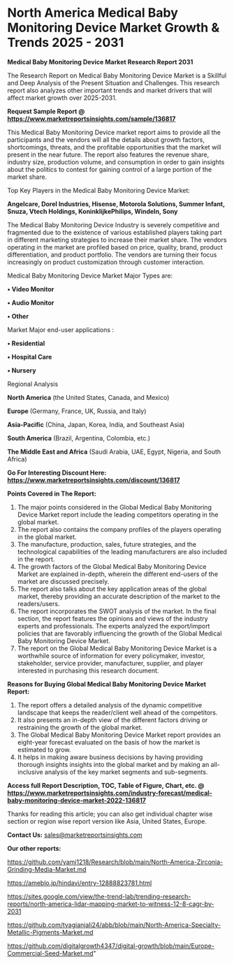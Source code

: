  # North America Medical Baby Monitoring Device Market Growth & Trends 2025 - 2031

<strong>Medical Baby Monitoring Device Market Research Report 2031</strong>

The Research Report on Medical Baby Monitoring Device Market is a Skillful and Deep Analysis of the Present Situation and Challenges. This research report also analyzes other important trends and market drivers that will affect market growth over 2025-2031.

<strong>Request Sample Report @ <a href=https://www.marketreportsinsights.com/sample/136817>https://www.marketreportsinsights.com/sample/136817</a></strong>

This Medical Baby Monitoring Device market report aims to provide all the participants and the vendors will all the details about growth factors, shortcomings, threats, and the profitable opportunities that the market will present in the near future. The report also features the revenue share, industry size, production volume, and consumption in order to gain insights about the politics to contest for gaining control of a large portion of the market share.

Top Key Players in the Medical Baby Monitoring Device Market:

<strong>Angelcare, Dorel Industries, Hisense, Motorola Solutions, Summer Infant, Snuza, Vtech Holdings, KoninklijkePhilips, Windeln, Sony</strong>

The Medical Baby Monitoring Device Industry is severely competitive and fragmented due to the existence of various established players taking part in different marketing strategies to increase their market share. The vendors operating in the market are profiled based on price, quality, brand, product differentiation, and product portfolio. The vendors are turning their focus increasingly on product customization through customer interaction.

Medical Baby Monitoring Device Market Major Types are:

<strong>• Video Monitor

• Audio Monitor

• Other</strong>

Market Major end-user applications :

<strong>• Residential

• Hospital Care

• Nursery</strong>

Regional Analysis

</u><strong><b>North America</b></strong> (the United States, Canada, and Mexico)

<strong><b>Europe </b></strong>(Germany, France, UK, Russia, and Italy)

<strong><b>Asia-Pacific</b></strong> (China, Japan, Korea, India, and Southeast Asia)

<strong><b>South America</b></strong> (Brazil, Argentina, Colombia, etc.)

<strong><b>The Middle East and Africa</b></strong> (Saudi Arabia, UAE, Egypt, Nigeria, and South Africa)

<strong>Go For Interesting Discount Here: <a href=https://www.marketreportsinsights.com/discount/136817>https://www.marketreportsinsights.com/discount/136817</a></strong>

<strong>Points Covered in The Report:</strong>
<ol>
  <li>The major points considered in the Global Medical Baby Monitoring Device Market report include the leading competitors operating in the global market.</li>
  <li>The report also contains the company profiles of the players operating in the global market.</li>
  <li>The manufacture, production, sales, future strategies, and the technological capabilities of the leading manufacturers are also included in the report.</li>
  <li>The growth factors of the Global Medical Baby Monitoring Device Market are explained in-depth, wherein the different end-users of the market are discussed precisely.</li>
  <li>The report also talks about the key application areas of the global market, thereby providing an accurate description of the market to the readers/users.</li>
  <li>The report incorporates the SWOT analysis of the market. In the final section, the report features the opinions and views of the industry experts and professionals. The experts analyzed the export/import policies that are favorably influencing the growth of the Global Medical Baby Monitoring Device Market.</li>
  <li>The report on the Global Medical Baby Monitoring Device Market is a worthwhile source of information for every policymaker, investor, stakeholder, service provider, manufacturer, supplier, and player interested in purchasing this research document.</li>
</ol>
<strong>Reasons for Buying Global Medical Baby Monitoring Device Market Report:</strong>

<ol>
  <li>The report offers a detailed analysis of the dynamic competitive landscape that keeps the reader/client well ahead of the competitors.</li>
  <li>It also presents an in-depth view of the different factors driving or restraining the growth of the global market.</li>
  <li>The Global Medical Baby Monitoring Device Market report provides an eight-year forecast evaluated on the basis of how the market is estimated to grow.</li>
  <li>It helps in making aware business decisions by having providing thorough insights insights into the global market and by making an all-inclusive analysis of the key market segments and sub-segments.</li>
</ol>
<strong>Access full Report Description, TOC, Table of Figure, Chart, etc. @ <a href=https://www.marketreportsinsights.com/industry-forecast/medical-baby-monitoring-device-market-2022-136817>https://www.marketreportsinsights.com/industry-forecast/medical-baby-monitoring-device-market-2022-136817</a></strong>


Thanks for reading this article; you can also get individual chapter wise section or region wise report version like Asia, United States, Europe.

<strong>Contact Us:</strong>
sales@marketreportsinsights.com

<strong>Our other reports:</strong>

<a href=https://github.com/yami1218/Research/blob/main/North-America-Zirconia-Grinding-Media-Market.md>https://github.com/yami1218/Research/blob/main/North-America-Zirconia-Grinding-Media-Market.md</a>

<a href=https://ameblo.jp/hindavi/entry-12888823781.html>https://ameblo.jp/hindavi/entry-12888823781.html</a>

<a href=https://sites.google.com/view/the-trend-lab/trending-research-reports/north-america-lidar-mapping-market-to-witness-12-8-cagr-by-2031>https://sites.google.com/view/the-trend-lab/trending-research-reports/north-america-lidar-mapping-market-to-witness-12-8-cagr-by-2031</a>

<a href=https://github.com/tyagianjali24/abb/blob/main/North-America-Specialty-Metallic-Pigments-Market.md>https://github.com/tyagianjali24/abb/blob/main/North-America-Specialty-Metallic-Pigments-Market.md</a>

<a href=https://github.com/digitalgrowth4347/digital-growth/blob/main/Europe-Commercial-Seed-Market.md>https://github.com/digitalgrowth4347/digital-growth/blob/main/Europe-Commercial-Seed-Market.md</a>"
